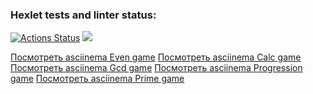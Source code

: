 ### Hexlet tests and linter status:
[![Actions Status](https://github.com/KirillSosnyuk/java-project-61/actions/workflows/hexlet-check.yml/badge.svg)](https://github.com/KirillSosnyuk/java-project-61/actions)
<a href="https://codeclimate.com/github/KirillSosnyuk/java-project-61/maintainability"><img src="https://api.codeclimate.com/v1/badges/f7419caf551aed2149f6/maintainability" /></a>

[Посмотреть asciinema Even game](https://asciinema.org/a/sqycnXtkFBH5F3mR9qXLM5mGQ)
[Посмотреть asciinema Calc game](https://asciinema.org/a/nN48W1cYN5YH2GTfJfLV0xuBa)
[Посмотреть asciinema Gcd game](https://asciinema.org/a/Bnx9UKWIG6yFSEFDpJG9JKlMp)
[Посмотреть asciinema Progression game](https://asciinema.org/a/PuC7idfhJVgdprMmSVAxvZaP4)
[Посмотреть asciinema Prime game](https://asciinema.org/a/HVsxM0ZgPojr2NBurTz1Y2vg1)


